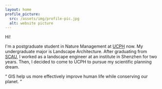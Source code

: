 ```yaml
---
layout: home
profile_picture:
  src: /assets/img/profile-pic.jpg
  alt: website picture
---
```


<p>
  Hi!
</p>

<p>
 I'm a postgraduate student in Nature Management at <a href="https://www.ku.dk/english/">UCPH</a> now. 
 My undergraduate major is Landscape Architecture. After graduating from <a href="https://www.scau.edu.cn/">SCAU</a>, I worked as a landscape engineer at an institute in Shenzhen for two years. Then, I decided to come to UCPH to pursue my scientific planning dream.
</p>
<p>
<q>
GIS help us more effectively improve human life while conserving our planet.
</q>
</p>
